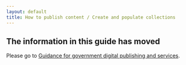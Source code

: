 ```yaml
---
layout: default
title: How to publish content / Create and populate collections 
---
```


## The information in this guide has moved

Please go to [Guidance for government digital publishing and services](https://www.gov.uk/government-digital-guidance/content-publishing).

